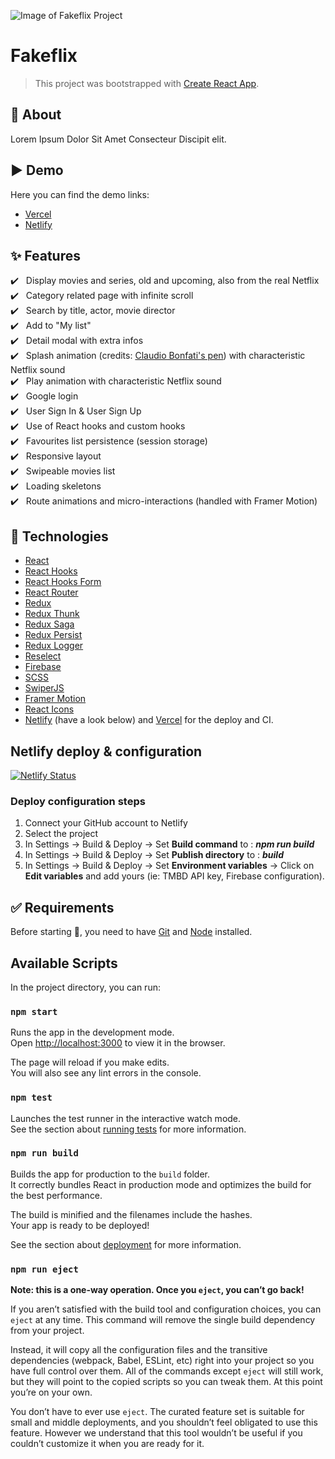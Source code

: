 ![Image of Fakeflix Project](https://cdn.jsdelivr.net/gh/Th3Wall/assets-cdn/Fakeflix/Fakeflix_readme.png)

# Fakeflix

> This project was bootstrapped with [Create React App](https://github.com/facebook/create-react-app).

## 🎯 About

Lorem Ipsum Dolor Sit Amet Consecteur Discipit elit.
<br/>

## ▶️ Demo

Here you can find the demo links:

-   [Vercel](http://fakeflixapp.vercel.app/)
-   [Netlify](http://fakeflixapp.netlify.app/)
    <br/>

## :sparkles: Features

:heavy_check_mark: &nbsp;&nbsp;Display movies and series, old and upcoming, also from the real Netflix<br />
:heavy_check_mark: &nbsp;&nbsp;Category related page with infinite scroll<br />
:heavy_check_mark: &nbsp;&nbsp;Search by title, actor, movie director<br />
:heavy_check_mark: &nbsp;&nbsp;Add to "My list"<br />
:heavy_check_mark: &nbsp;&nbsp;Detail modal with extra infos<br />
:heavy_check_mark: &nbsp;&nbsp;Splash animation (credits: [Claudio Bonfati's pen](https://codepen.io/claudio_bonfati/pen/mdryxPv)) with characteristic Netflix sound<br />
:heavy_check_mark: &nbsp;&nbsp;Play animation with characteristic Netflix sound<br />
:heavy_check_mark: &nbsp;&nbsp;Google login<br />
:heavy_check_mark: &nbsp;&nbsp;User Sign In & User Sign Up<br />
:heavy_check_mark: &nbsp;&nbsp;Use of React hooks and custom hooks<br />
:heavy_check_mark: &nbsp;&nbsp;Favourites list persistence (session storage)<br />
:heavy_check_mark: &nbsp;&nbsp;Responsive layout<br />
:heavy_check_mark: &nbsp;&nbsp;Swipeable movies list<br />
:heavy_check_mark: &nbsp;&nbsp;Loading skeletons<br />
:heavy_check_mark: &nbsp;&nbsp;Route animations and micro-interactions (handled with Framer Motion)<br />

## :rocket: Technologies

-   [React](https://reactjs.org/)
-   [React Hooks](https://reactjs.org/docs/hooks-intro.html)
-   [React Hooks Form](https://react-hook-form.com/)
-   [React Router](https://reactrouter.com/web/guides/quick-start)
-   [Redux](https://redux.js.org/)
-   [Redux Thunk](https://github.com/reduxjs/redux-thunk)
-   [Redux Saga](https://redux-saga.js.org/)
-   [Redux Persist](https://github.com/rt2zz/redux-persist)
-   [Redux Logger](https://github.com/LogRocket/redux-logger)
-   [Reselect](https://github.com/reduxjs/reselect)
-   [Firebase](https://firebase.google.com/)
-   [SCSS](https://sass-lang.com/)
-   [SwiperJS](https://swiperjs.com/react)
-   [Framer Motion](https://www.framer.com/motion/)
-   [React Icons](https://react-icons.github.io/react-icons/)
-   [Netlify](https://www.netlify.com) (have a look below) and [Vercel](https://vercel.com/) for the deploy and CI.

## Netlify deploy & configuration

[![Netlify Status](https://api.netlify.com/api/v1/badges/14a32bbb-d899-445d-8fa6-8bed739c0296/deploy-status)](https://app.netlify.com/sites/fakeflixapp/deploys)

### Deploy configuration steps

1. Connect your GitHub account to Netlify
2. Select the project
3. In Settings → Build & Deploy → Set **Build command** to : **_npm run build_**
4. In Settings → Build & Deploy → Set **Publish directory** to : **_build_**
5. In Settings → Build & Deploy → Set **Environment variables** → Click on **Edit variables** and add yours (ie: TMBD API key, Firebase configuration).
   <br/>

## :white_check_mark: Requirements

Before starting :checkered_flag:, you need to have [Git](https://git-scm.com) and [Node](https://nodejs.org/en/) installed.
<br/>

## Available Scripts

In the project directory, you can run:

### `npm start`

Runs the app in the development mode.\
Open [http://localhost:3000](http://localhost:3000) to view it in the browser.

The page will reload if you make edits.\
You will also see any lint errors in the console.

### `npm test`

Launches the test runner in the interactive watch mode.\
See the section about [running tests](https://facebook.github.io/create-react-app/docs/running-tests) for more information.

### `npm run build`

Builds the app for production to the `build` folder.\
It correctly bundles React in production mode and optimizes the build for the best performance.

The build is minified and the filenames include the hashes.\
Your app is ready to be deployed!

See the section about [deployment](https://facebook.github.io/create-react-app/docs/deployment) for more information.

### `npm run eject`

**Note: this is a one-way operation. Once you `eject`, you can’t go back!**

If you aren’t satisfied with the build tool and configuration choices, you can `eject` at any time. This command will remove the single build dependency from your project.

Instead, it will copy all the configuration files and the transitive dependencies (webpack, Babel, ESLint, etc) right into your project so you have full control over them. All of the commands except `eject` will still work, but they will point to the copied scripts so you can tweak them. At this point you’re on your own.

You don’t have to ever use `eject`. The curated feature set is suitable for small and middle deployments, and you shouldn’t feel obligated to use this feature. However we understand that this tool wouldn’t be useful if you couldn’t customize it when you are ready for it.
